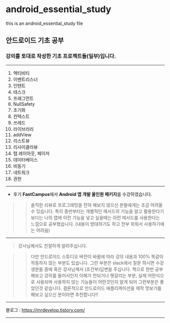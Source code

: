 # android_essential_study
this is an android_essential_study file

## 안드로이드 기초 공부

### 강의를 토대로 작성한 기초 프로젝트들(일부)입니다.

-------------------

1. 액티비티
2. 이벤트리스너
3. 인텐트
4. 테스크
5. 프래그먼트
6. NullSafety
7. 초기화
8. 컨텍스트
9. 쓰레드
10. 라이브러리
11. addView
12. 리스트뷰
13. 리사이클러뷰
14. 탭 레이아웃, 페이저
15. 데이터베이스
16. 비동기
17. 네트워크
18. 권한


---
- 후기
**FastCampus**에서 **Android 앱 개발 올인원 패키지**를 수강하였습니다.

>>솔직한 리뷰로 프로그래밍을 전혀 해보지 않으신 분들에게는 조금 어려울 수 있습니다.
특히 중반부터는 개별적인 메서드의 기능을 알고 활용한다기 보다는 나의 앱에 이런 기능을 넣고 싶을때는 
이런 메서드를 사용한다는 느낌으로 공부했습니다.
(내용이 방대하기도 하고 전부 외워서 사용하기에는 어려움)

---

> 강사님께서도 친절하게 알려주십니다.

>> 다만 안드로이드 스튜디오 버전이 바뀜에 따라 강의 내용과 100% 똑같이 작동하지 않는 부분도 있습니다.
그런 부분은 slack에서 질문 하시면 수강생분들 중에 혹은 강사님께서 (조건부)답변을 주십니다.
책으로 한번 공부해보고 강의를 들어서인지 이해가 안되거나 헷갈리는 부분, 실제 어떤식으로 사용되며
사용하지 않는 기능들이 어떤것인지 알게 되어 그런부분은 좋았던것 같습니다.
결론적으로 안드로이드 애플리케이션을 제작 맛보기를 해보고 싶으신 분이라면 추천합니다!!

---
블로그 : <https://mrdevelop.tistory.com/>


---
